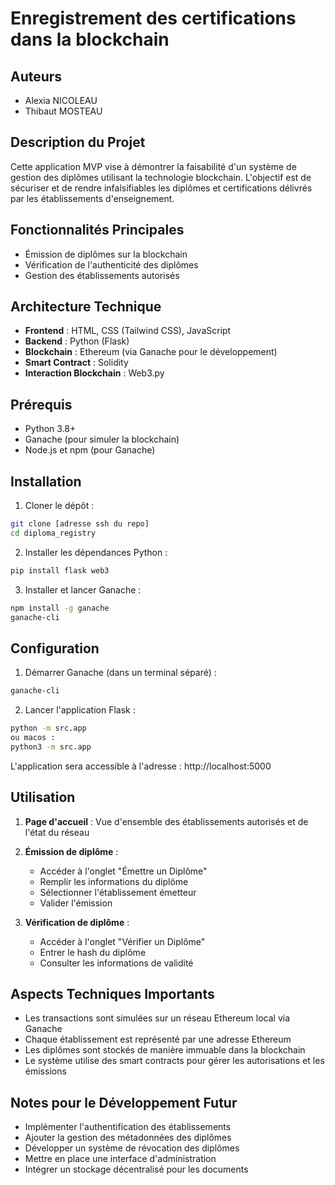 # Enregistrement des certifications dans la blockchain

## Auteurs
- Alexia NICOLEAU
- Thibaut MOSTEAU

## Description du Projet
Cette application MVP vise à démontrer la faisabilité d'un système de gestion des diplômes utilisant la technologie blockchain. L'objectif est de sécuriser et de rendre infalsifiables les diplômes et certifications délivrés par les établissements d'enseignement.

## Fonctionnalités Principales
- Émission de diplômes sur la blockchain
- Vérification de l'authenticité des diplômes
- Gestion des établissements autorisés

## Architecture Technique
- **Frontend** : HTML, CSS (Tailwind CSS), JavaScript
- **Backend** : Python (Flask)
- **Blockchain** : Ethereum (via Ganache pour le développement)
- **Smart Contract** : Solidity
- **Interaction Blockchain** : Web3.py

## Prérequis
- Python 3.8+
- Ganache (pour simuler la blockchain)
- Node.js et npm (pour Ganache)

## Installation
1. Cloner le dépôt :
```bash
git clone [adresse ssh du repo]
cd diploma_registry
```

2. Installer les dépendances Python :
```bash
pip install flask web3
```

3. Installer et lancer Ganache :
```bash
npm install -g ganache
ganache-cli
```

## Configuration
1. Démarrer Ganache (dans un terminal séparé) :
```bash
ganache-cli
```

2. Lancer l'application Flask :
```bash
python -m src.app
ou macos :
python3 -m src.app
```

L'application sera accessible à l'adresse : http://localhost:5000

## Utilisation
1. **Page d'accueil** : Vue d'ensemble des établissements autorisés et de l'état du réseau

2. **Émission de diplôme** :
   - Accéder à l'onglet "Émettre un Diplôme"
   - Remplir les informations du diplôme
   - Sélectionner l'établissement émetteur
   - Valider l'émission

3. **Vérification de diplôme** :
   - Accéder à l'onglet "Vérifier un Diplôme"
   - Entrer le hash du diplôme
   - Consulter les informations de validité

## Aspects Techniques Importants
- Les transactions sont simulées sur un réseau Ethereum local via Ganache
- Chaque établissement est représenté par une adresse Ethereum
- Les diplômes sont stockés de manière immuable dans la blockchain
- Le système utilise des smart contracts pour gérer les autorisations et les émissions

## Notes pour le Développement Futur
- Implémenter l'authentification des établissements
- Ajouter la gestion des métadonnées des diplômes
- Développer un système de révocation des diplômes
- Mettre en place une interface d'administration
- Intégrer un stockage décentralisé pour les documents
